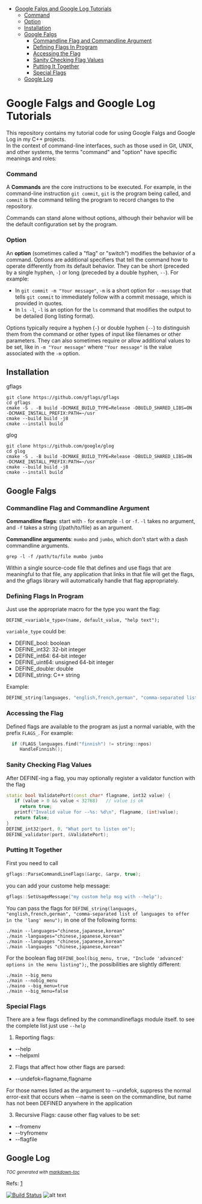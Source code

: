 - [Google Falgs and Google Log Tutorials](#google-falgs-and-google-log-tutorials)
    + [Command](#command)
    + [Option](#option)
  * [Installation](#installation)
  * [Google Falgs](#google-falgs)
    + [Commandline Flag and Commandline Argument](#commandline-flag-and-commandline-argument)
    + [Defining Flags In Program](#defining-flags-in-program)
    + [Accessing the Flag](#accessing-the-flag)
    + [Sanity Checking Flag Values](#sanity-checking-flag-values)
    + [Putting It Together](#putting-it-together)
    + [Special Flags](#special-flags)
  * [Google Log](#google-log)

# Google Falgs and Google Log Tutorials
This repository contains my tutorial code for using Google Falgs and Google Log in my C++ projects.  
In the context of command-line interfaces, such as those used in Git, UNIX, and other systems, the terms "command" and "option" have specific meanings and roles:

### Command
A **Commands** are the core instructions to be executed. For example, in the command-line instruction `git commit`, `git` is the program being called, and `commit` is the command telling the program to record changes to the repository.

Commands can stand alone without options, although their behavior will be the default configuration set by the program.

### Option
An **option** (sometimes called a "flag" or "switch") modifies the behavior of a command. Options are additional specifiers that tell the command how to operate differently from its default behavior. They can be short (preceded by a single hyphen, `-`) or long (preceded by a double hyphen, `--`). For example:

- In `git commit -m "Your message"`, `-m` is a short option for `--message` that tells `git commit` to immediately follow with a commit message, which is provided in quotes.
- In `ls -l`, `-l` is an option for the `ls` command that modifies the output to be detailed (long listing format).

Options typically require a hyphen (`-`) or double hyphen (`--`) to distinguish them from the command or other types of input like filenames or other parameters. They can also sometimes require or allow additional values to be set, like in `-m "Your message"` where `"Your message"` is the value associated with the `-m` option.


## Installation

gflags
```
git clone https://github.com/gflags/gflags
cd gflags
cmake -S . -B build -DCMAKE_BUILD_TYPE=Release -DBUILD_SHARED_LIBS=ON -DCMAKE_INSTALL_PREFIX:PATH=~/usr 
cmake --build build -j8
cmake --install build 
```
glog

```
git clone https://github.com/google/glog
cd glog
cmake -S . -B build -DCMAKE_BUILD_TYPE=Release -DBUILD_SHARED_LIBS=ON -DCMAKE_INSTALL_PREFIX:PATH=~/usr 
cmake --build build -j8
cmake --install build 
```


## Google Falgs
### Commandline Flag and Commandline Argument

**Commandline flags**: start with `-` for example `-l` or `-f`.
`-l` takes no argument, and `-f` takes a string (/path/to/file) as an argument.


**Commandline arguments**: `mumbo` and `jumbo`, which don't start with a dash commandline arguments.

```
grep -l -f /path/to/file mumbo jumbo
```
 
Within a single source-code file that defines and use flags that are meaningful to that file, any application that links in that file will get the flags, and the gflags library will automatically handle that flag appropriately.


### Defining Flags In Program
Just use the appropriate macro for the type you want the flag:

```
DEFINE_<variable_type>(name, default_value, "help text");
```
`variable_type` could be:

- DEFINE_bool: boolean
- DEFINE_int32: 32-bit integer
- DEFINE_int64: 64-bit integer
- DEFINE_uint64: unsigned 64-bit integer
- DEFINE_double: double
- DEFINE_string: C++ string

Example:

```cpp
DEFINE_string(languages, "english,french,german", "comma-separated list of languages to offer in the 'lang' menu");
```

### Accessing the Flag

Defined flags are available to the program as just a normal variable, with the prefix `FLAGS_`. For example:

```cpp
  if (FLAGS_languages.find("finnish") != string::npos)
     HandleFinnish();
```


### Sanity Checking Flag Values
After DEFINE-ing a flag, you may optionally register a validator function with the flag

```cpp
static bool ValidatePort(const char* flagname, int32 value) {
   if (value > 0 && value < 32768)   // value is ok
     return true;
   printf("Invalid value for --%s: %d\n", flagname, (int)value);
   return false;
}
DEFINE_int32(port, 0, "What port to listen on");
DEFINE_validator(port, &ValidatePort);
```
### Putting It Together
First you need to call
```cpp
gflags::ParseCommandLineFlags(&argc, &argv, true);
```
you can add your custome help message:
```cpp
gflags::SetUsageMessage("my custom help msg with --help");
```

You can pass the flags for `DEFINE_string(languages, "english,french,german", "comma-separated list of languages to offer in the 'lang' menu");`
in one of the following forms:
```
./main --languages="chinese,japanese,korean"
./main -languages="chinese,japanese,korean"
./main --languages "chinese,japanese,korean"
./main -languages "chinese,japanese,korean"
```
For the boolean flag `DEFINE_bool(big_menu, true, "Include 'advanced' options in the menu listing");`, the possibilities are slightly different:
```
./main --big_menu
./main --nobig_menu
./maino --big_menu=true
./main --big_menu=false
```
### Special Flags

There are a few flags defined by the commandlineflags module itself. to see the complete list just use `--help`

1) Reporting flags:
- --help
- --helpxml

2) Flags that affect how other flags are parsed:
- --undefok=flagname,flagname

For those names listed as the argument to --undefok, suppress the normal error-exit that occurs when --name is seen on the commandline, but name has not been DEFINED anywhere in the application

3) Recursive Flags:
cause other flag values to be set: 
- --fromenv
- --tryfromenv
- --flagfile



## Google Log

<small><i>TOC generated with <a href='http://ecotrust-canada.github.io/markdown-toc/'>markdown-toc</a></i></small>

Refs:  [1](https://gflags.github.io/gflags/)

[![Build Status](https://travis-ci.com/behnamasadi/gflag_glog_tutorials.svg?branch=master)](https://travis-ci.com/behnamasadi/gflag_glog_tutorials)
![alt text](https://img.shields.io/badge/license-BSD-blue.svg)

